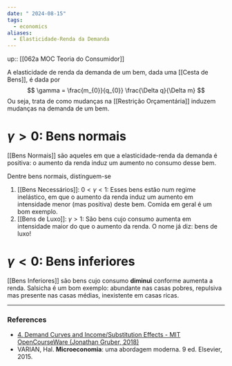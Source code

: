 ```yaml
---
date: " 2024-08-15"
tags:
  - economics
aliases:
  - Elasticidade-Renda da Demanda
---
```


up:: [[062a MOC Teoria do Consumidor]]

A elasticidade de renda da demanda de um bem, dada uma [[Cesta de Bens]], é dada por
$$
\gamma = \frac{m_{0}}{q_{0}} \frac{\Delta q}{\Delta m}
$$
Ou seja, trata de como mudanças na [[Restrição Orçamentária]] induzem mudanças na demanda de um bem.

# $\gamma > 0$: Bens normais
[[Bens Normais]] são aqueles em que a elasticidade-renda da demanda é positiva: o aumento da renda induz um aumento no consumo desse bem.

Dentre bens normais, distinguem-se 
1) [[Bens Necessários]]: $0 < \gamma < 1$: Esses bens estão num regime inelástico, em que o aumento da renda induz um aumento em intensidade menor (mas positiva) deste bem. Comida em geral é um bom exemplo.
2) [[Bens de Luxo]]: $\gamma>1$: São bens cujo consumo aumenta em intensidade maior do que o aumento da renda. O nome já diz: bens de luxo!

# $\gamma < 0$: Bens inferiores
[[Bens Inferiores]] são bens cujo consumo **diminui** conforme aumenta a renda. Salsicha é um bom exemplo: abundante nas casas pobres, repulsiva mas presente nas casas médias, inexistente em casas ricas.

---
### References
- [4. Demand Curves and Income/Substitution Effects - MIT OpenCourseWare (Jonathan Gruber, 2018)](https://www.youtube.com/watch?v=x0scPosOsoI&list=PLUl4u3cNGP62oJSoqb4Rf-vZMGUBe59G-&index=4)
- VARIAN, Hal. **Microeconomia**: uma abordagem moderna. 9 ed. Elsevier, 2015.